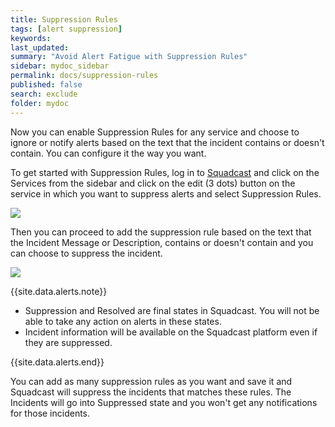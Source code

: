 ```yaml
---
title: Suppression Rules
tags: [alert suppression]
keywords:
last_updated:
summary: "Avoid Alert Fatigue with Suppression Rules"
sidebar: mydoc_sidebar
permalink: docs/suppression-rules
published: false
search: exclude
folder: mydoc
---
```


Now you can enable Suppression Rules for any service and choose to ignore or notify alerts based on the text that the incident contains or doesn't contain. You can configure it the way you want.

To get started with Suppression Rules, log in to [Squadcast](https://app.squadcast.com) and click on the Services from the sidebar and click on the edit (3 dots) button on the service in which you want to suppress alerts and select Suppression Rules.

![](images/suppression_1.png)

Then you can proceed to add the suppression rule based on the text that the Incident Message or Description, contains or doesn't contain and you can choose to suppress the incident.

![](images/suppression_2.png)

{{site.data.alerts.note}}
<p><ul><li>Suppression and Resolved are final states in Squadcast. You will not be able to take any action on alerts in these states. </li><li>Incident information will be available on the Squadcast platform even if they are suppressed.</li></ul></p>
{{site.data.alerts.end}}

You can add as many suppression rules as you want and save it and Squadcast will suppress the incidents that matches these rules. The Incidents will go into Suppressed state and you won't get any notifications for those incidents.